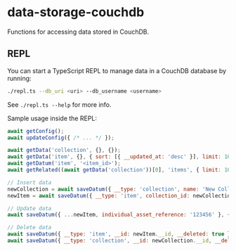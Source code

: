 # data-storage-couchdb

Functions for accessing data stored in CouchDB.

## REPL

You can start a TypeScript REPL to manage data in a CouchDB database by running:

```bash
./repl.ts --db_uri <uri> --db_username <username>
```

See `./repl.ts --help` for more info.

Sample usage inside the REPL:

```js
await getConfig();
await updateConfig({ /* ... */ });

await getData('collection', {}, {});
await getData('item', {}, { sort: [{ __updated_at: 'desc' }], limit: 10 });
await getDatum('item', '<item_id>');
await getRelated((await getData('collection'))[0], 'items', { limit: 10 });

// Insert data
newCollection = await saveDatum({ __type: 'collection', name: 'New Collection', icon_name: 'box', icon_color: 'gray', collection_reference_number: '1' });
newItem = await saveDatum({ __type: 'item', collection_id: newCollection.__id, name: 'New Item', icon_name: 'box', icon_color: 'gray', model_name: 'New Item Model' });

// Update data
await saveDatum({ ...newItem, individual_asset_reference: '123456' }, { ignoreConflict: true });

// Delete data
await saveDatum({ __type: 'item', __id: newItem.__id, __deleted: true }, { ignoreConflict: true });
await saveDatum({ __type: 'collection', __id: newCollection.__id, __deleted: true }, { ignoreConflict: true });
```

